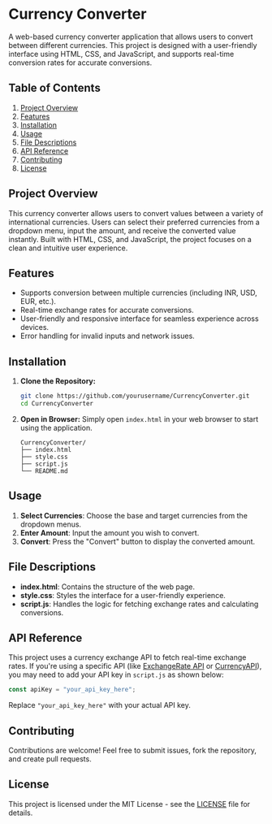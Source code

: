# Currency Converter

A web-based currency converter application that allows users to convert between different currencies. This project is designed with a user-friendly interface using HTML, CSS, and JavaScript, and supports real-time conversion rates for accurate conversions.

## Table of Contents

1. [Project Overview](#project-overview)
2. [Features](#features)
3. [Installation](#installation)
4. [Usage](#usage)
5. [File Descriptions](#file-descriptions)
6. [API Reference](#api-reference)
7. [Contributing](#contributing)
8. [License](#license)

## Project Overview

This currency converter allows users to convert values between a variety of international currencies. Users can select their preferred currencies from a dropdown menu, input the amount, and receive the converted value instantly. Built with HTML, CSS, and JavaScript, the project focuses on a clean and intuitive user experience.

## Features

- Supports conversion between multiple currencies (including INR, USD, EUR, etc.).
- Real-time exchange rates for accurate conversions.
- User-friendly and responsive interface for seamless experience across devices.
- Error handling for invalid inputs and network issues.

## Installation

1. **Clone the Repository:**
   ```bash
   git clone https://github.com/yourusername/CurrencyConverter.git
   cd CurrencyConverter
   ```

2. **Open in Browser:**
   Simply open `index.html` in your web browser to start using the application.

   ```plaintext
   CurrencyConverter/
   ├── index.html
   ├── style.css
   ├── script.js
   └── README.md
   ```

## Usage

1. **Select Currencies**: Choose the base and target currencies from the dropdown menus.
2. **Enter Amount**: Input the amount you wish to convert.
3. **Convert**: Press the "Convert" button to display the converted amount.

## File Descriptions

- **index.html**: Contains the structure of the web page.
- **style.css**: Styles the interface for a user-friendly experience.
- **script.js**: Handles the logic for fetching exchange rates and calculating conversions.

## API Reference

This project uses a currency exchange API to fetch real-time exchange rates. If you're using a specific API (like [ExchangeRate API](https://exchangerate-api.com) or [CurrencyAPI](https://currencyapi.net)), you may need to add your API key in `script.js` as shown below:

```javascript
const apiKey = "your_api_key_here";
```

Replace `"your_api_key_here"` with your actual API key.

## Contributing

Contributions are welcome! Feel free to submit issues, fork the repository, and create pull requests.

## License

This project is licensed under the MIT License - see the [LICENSE](LICENSE) file for details.

